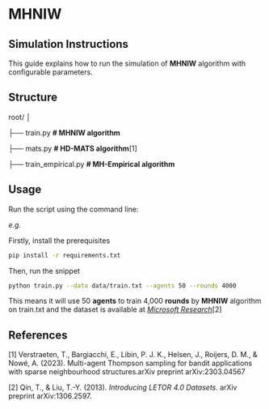 # MHNIW

## Simulation Instructions

This guide explains how to run the simulation of **MHNIW** algorithm with configurable parameters.


## Structure

root/
│

├── train.py                        **# MHNIW algorithm**

├── mats.py                         **# HD-MATS algorithm**[1]

├── train_empirical.py              **# MH-Empirical algorithm**

##  Usage

Run the script using the command line:

*e.g.*

Firstly, install the prerequisites
```bash
pip install -r requirements.txt
```
Then, run the snippet
```bash
python train.py --data data/train.txt --agents 50 --rounds 4000
```
This means it will use 50 **agents** to train 4,000 **rounds** by **MHNIW** algorithm on train.txt
and the dataset is available at [*Microsoft Research*](https://www.microsoft.com/en-us/research/project/mslr/)[2]



## References
[1] Verstraeten, T., Bargiacchi, E., Libin, P. J. K., Helsen, J., Roijers, D. M., & Nowé, A. (2023). Multi-agent Thompson sampling for bandit applications with sparse neighbourhood structures.arXiv preprint arXiv:2303.04567

[2] Qin, T., & Liu, T.-Y. (2013). *Introducing LETOR 4.0 Datasets*. arXiv preprint arXiv:1306.2597.

